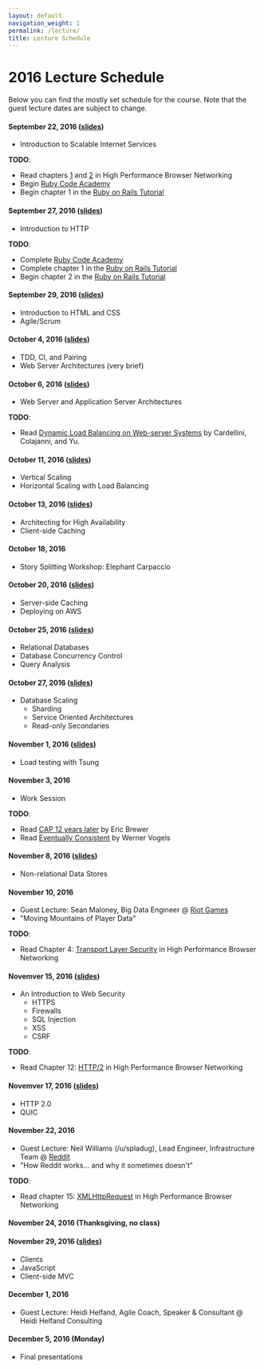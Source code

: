 ```yaml
---
layout: default
navigation_weight: 1
permalink: /lecture/
title: Lecture Schedule
---
```


# 2016 Lecture Schedule

Below you can find the mostly set schedule for the course. Note that the guest
lecture dates are subject to change.

#### September 22, 2016 ([slides](/slides/2016/01_course_introduction))
* Introduction to Scalable Internet Services

__TODO__:

* Read chapters [1](https://hpbn.co/primer-on-latency-and-bandwidth/) and
  [2](https://hpbn.co/building-blocks-of-tcp/) in High Performance Browser
  Networking
* Begin [Ruby Code Academy](https://www.codecademy.com/tracks/ruby)
* Begin chapter 1 in the
  [Ruby on Rails Tutorial](https://www.railstutorial.org/book/beginning)

#### September 27, 2016 ([slides](/slides/2016/02_http))
* Introduction to HTTP

__TODO__:

* Complete [Ruby Code Academy](https://www.codecademy.com/tracks/ruby)
* Complete chapter 1 in the
  [Ruby on Rails Tutorial](https://www.railstutorial.org/book/beginning)
* Begin chapter 2 in the
  [Ruby on Rails Tutorial](https://www.railstutorial.org/book/toy_app)


#### September 29, 2016  ([slides](/slides/2016/03_html_css_agile))
* Introduction to HTML and CSS
* Agile/Scrum

#### October 4, 2016 ([slides](/slides/2016/04_tdd_ci_pairing_servers))
* TDD, CI, and Pairing
* Web Server Architectures (very brief)

#### October 6, 2016 ([slides](/slides/2016/05_web_and_application_servers))
* Web Server and Application Server Architectures

__TODO__:

* Read
[Dynamic Load Balancing on Web-server Systems](http://www.ics.uci.edu/~cs230/reading/DLB.pdf)
by Cardellini, Colajanni, and Yu.

#### October 11, 2016 ([slides](/slides/2016/06_vertical_and_horizontal_scaling))
* Vertical Scaling
* Horizontal Scaling with Load Balancing

#### October 13, 2016 ([slides](/slides/2016/07_high_availability_and_client_side_caching))
* Architecting for High Availability
* Client-side Caching

#### October 18, 2016
* Story Splitting Workshop: Elephant Carpaccio

#### October 20, 2016 ([slides](/slides/2016/08_server_side_caching_and_deploying_on_aws))
* Server-side Caching
* Deploying on AWS

#### October 25, 2016 ([slides](/slides/2016/09_relational_databases_db_concurrency_and_query_analysis))
* Relational Databases
* Database Concurrency Control
* Query Analysis

#### October 27, 2016 ([slides](/slides/2016/10_rdbms_scaling))
* Database Scaling
    * Sharding
    * Service Oriented Architectures
    * Read-only Secondaries

#### November 1, 2016 ([slides](/slides/2016/11_tsung))
* Load testing with Tsung

#### November 3, 2016
* Work Session

__TODO__:

* Read
  [CAP 12 years later](http://www.realtechsupport.org/UB/NP/Numeracy_CAP%2B12Years_2012.pdf)
  by Eric Brewer
* Read
  [Eventually Consistent](http://www.scalableinternetservices.com/slides/vogels.pdf)
  by Werner Vogels

#### November 8, 2016 ([slides](/slides/2016/12_nosql))
* Non-relational Data Stores

#### November 10, 2016
* Guest Lecture: Sean Maloney, Big Data Engineer @
  [Riot Games](http://www.riotgames.com/)
* "Moving Mountains of Player Data"

__TODO__:

* Read Chapter 4:
  [Transport Layer Security](https://hpbn.co/transport-layer-security-tls/) in
  High Performance Browser Networking

#### Novemver 15, 2016 ([slides](/slides/2016/13_web_security))
* An Introduction to Web Security
    * HTTPS
    * Firewalls
    * SQL Injection
    * XSS
    * CSRF

__TODO__:

* Read Chapter 12: [HTTP/2](https://hpbn.co/http2/) in High Performance Browser
  Networking

#### Novemver 17, 2016 ([slides](/slides/2016/14_http2_quic))
* HTTP 2.0
* QUIC

#### November 22, 2016
* Guest Lecture: Neil Williams (/u/spladug), Lead Engineer, Infrastructure Team
  @ [Reddit](https://www.reddit.com/)
* "How Reddit works... and why it sometimes doesn't"

__TODO__:

* Read chapter 15: [XMLHttpRequest](https://hpbn.co/xmlhttprequest/) in High
  Performance Browser Networking

#### November 24, 2016 (Thanksgiving, no class)

#### November 29, 2016 ([slides](/slides/2016/15_clients_javascript_client-side_mvc))
* Clients
* JavaScript
* Client-side MVC

#### December 1, 2016
* Guest Lecture: Heidi Helfand, Agile Coach, Speaker & Consultant @ Heidi
  Helfand Consulting

#### December 5, 2016 (Monday)
* Final presentations
